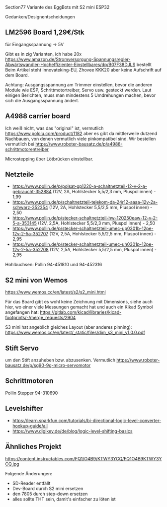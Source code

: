 Section77 Variante des EggBots mit S2 mini ESP32

Gedanken/Designentscheidungen

## LM2596 Board 1,29€/Stk

für Eingangsspannung -> 5V

Gibt es in zig Varianten, ich habe 20x https://www.amazon.de/Stromversorgung-Spannungsregler-Abwärtswandler-Hocheffizienter-Einstellbares/dp/B07F38DJLS bestellt
Beim Artikel steht Innovateking-EU, ‎Zhovee ‎KKK20 aber keine Aufschrift auf dem Board.

Achtung: Ausgangsspannung am Trimmer einstellen, bevor die anderen Module wie ESP, Schrittmotortreiber, Servo usw. gesteckt werden.
Laut einigen Berichten, muss man mindestens 5 Umdrehungen machen, bevor sich die Ausgangsspannung ändert.

## A4988 carrier board

Ich weiß nicht, was das "original" ist, vermutlich https://www.pololu.com/product/1182
aber es gibt da mittlerweile dutzend Nachbauen, von denen vermutlich viele pinkompatibel sind.
Wir bestellen vermutlich bei https://www.roboter-bausatz.de/p/a4988-schrittmotorentreiber

Microstepping über Lötbrücken einstellbar.

## Netzteile

* https://www.pollin.de/p/polsat-gp1220-a-schaltnetzteil-12-v-2-a-gebraucht-352884 (12V, 2A, Hohlstecker 5,5/2,3 mm, Pluspol innen) - 1,99
* https://www.pollin.de/p/schaltnetzteil-telekom-da-24r12-aaaa-12v-2a-schwarz-352354 (12V, 2A, Hohlstecker 5,5/2,5 mm, Pluspol innen) - 2,50
* https://www.pollin.de/p/stecker-schaltnetzteil-hw-120250eaw-12-v-2-5-a-353145 (12V, 2,5A, Hohlstecker 5,5/2,3 mm, Pluspol innen) - 2,50
* https://www.pollin.de/p/stecker-schaltnetzteil-umec-up0301b-12pe-12v-2-5a-352707 (12V, 2,5A, Hohlstecker 5,5/2,5 mm, Pluspol innen) - 2,95
* https://www.pollin.de/p/stecker-schaltnetzteil-umec-uh0301p-12pe-12v-2-5a-352708 (12V, 2,5A, Hohlstecker 5,5/2,5 mm, Pluspol innen) - 2,95

Hohlbuchsen: Pollin 94-451810 und 94-452316

## S2 mini von Wemos

https://www.wemos.cc/en/latest/s2/s2_mini.html

Für das Board gibt es wohl keine Zeichnung mit Dimensions, siehe auch hier,
wo einer viele Messungen gemacht hat und auch ein Kikad Symbol angefangen hat:
https://gitlab.com/kicad/libraries/kicad-footprints/-/merge_requests/2904

S3 mini hat angeblich gleiches Layout (aber anderes pinning): https://www.wemos.cc/en/latest/_static/files/dim_s3_mini_v1.0.0.pdf

## Stift Servo

um den Stift anzuheben bzw. abzusenken.
Vermutlich https://www.roboter-bausatz.de/p/sg90-9g-micro-servomotor

## Schrittmotoren

Pollin Stepper 94-310690

## Levelshifter

* https://learn.sparkfun.com/tutorials/bi-directional-logic-level-converter-hookup-guide/all
* https://www.digikey.de/de/blog/logic-level-shifting-basics

## Ähnliches Projekt

https://content.instructables.com/FQ1/O4B9/KTWY3YCQ/FQ1O4B9KTWY3YCQ.jpg

Folgende Änderungen:
* SD-Reader entfällt
* Dev-Board durch S2 mini ersetzen
* den 7805 durch step-down ersetzen
* alles sollte THT sein, damit's einfacher zu löten ist

